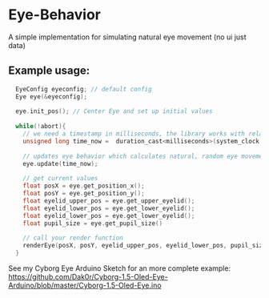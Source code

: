# Eye-Behavior
A simple implementation for simulating natural eye movement (no ui just data)


## Example usage:

```C
  EyeConfig eyeconfig; // default config
  Eye eye(&eyeconfig);
  
  eye.init_pos(); // Center Eye and set up initial values
  
  while(!abort){
    // we need a timestamp in milliseconds, the library works with relative values, so it's not important if it's realtime or time since application start etc.
    unsigned long time_now =  duration_cast<milliseconds>(system_clock::now().time_since_epoch()).count();
    
    // updates eye behavior which calculates natural, random eye movements
    eye.update(time_now); 
    
    // get current values
    float posX = eye.get_position_x();
    float posY = eye.get_position_y();
    float eyelid_upper_pos = eye.get_upper_eyelid();
    float eyelid_lower_pos = eye.get_lower_eyelid();
    float eyelid_lower_pos = eye.get_lower_eyelid();
    float pupil_size = eye.get_pupil_size()
    
    // call your render function
    renderEye(posX, posY, eyelid_upper_pos, eyelid_lower_pos, pupil_size);
  }
```

See my Cyborg Eye Arduino Sketch for an more complete example: https://github.com/Dak0r/Cyborg-1.5-Oled-Eye-Arduino/blob/master/Cyborg-1.5-Oled-Eye.ino
